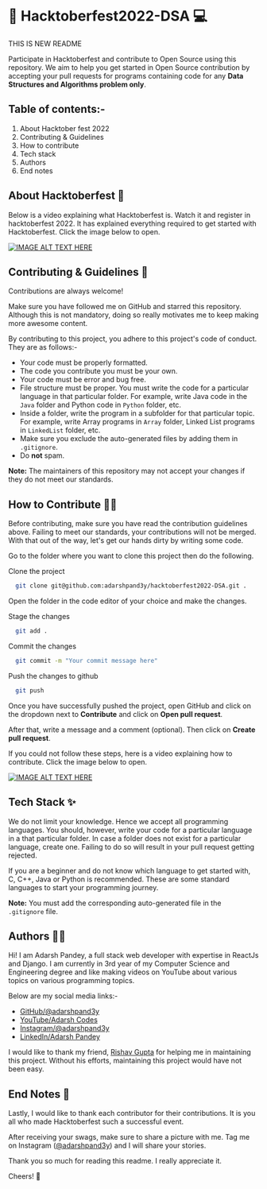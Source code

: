 
# 🎃 Hacktoberfest2022-DSA 💻
THIS IS NEW README

Participate in Hacktoberfest and contribute to Open Source using this repository.
We aim to help you get started in Open Source contribution by accepting your pull
requests for programs containing code for any
**Data Structures and Algorithms problem only**.

## Table of contents:-

1. About Hacktober fest 2022
2. Contributing & Guidelines
3. How to contribute 
4. Tech stack
5. Authors
6. End notes

## About Hacktoberfest 🤖

Below is a video explaining what Hacktoberfest is. Watch it and register in hacktoberfest 2022.
It has explained everything required to get started with Hacktoberfest. Click the image below to open.

[![IMAGE ALT TEXT HERE](https://img.youtube.com/vi/abFj2x59o6c/0.jpg)](https://www.youtube.com/watch?v=abFj2x59o6c)

## Contributing & Guidelines 👀

Contributions are always welcome!

Make sure you have followed me on GitHub and starred this repository.
Although this is not mandatory, doing so really motivates me to keep making
more awesome content.

By contributing to this project, you adhere to this project's code of conduct. They are as follows:-

- Your code must be properly formatted.
- The code you contribute you must be your own.
- Your code must be error and bug free.
- File structure must be proper. You must write the code for a particular language in that particular folder. For example, write Java code in the `Java` folder and Python code in `Python` folder, etc.
- Inside a folder, write the program in a subfolder for that particular topic. For example, write Array programs in `Array` folder, Linked List programs in `LinkedList` folder, etc.
- Make sure you exclude the auto-generated files by adding them in `.gitignore`.
- Do **not** spam.

**Note:** The maintainers of this repository may not accept your changes if
they do not meet our standards.

## How to Contribute 👨‍💻

Before contributing, make sure you have read the contribution guidelines above.
Failing to meet our standards, your contributions will not be merged.
With that out of the way, let's get our hands dirty by writing some code.

Go to the folder where you want to clone this project then do the following.

Clone the project

```bash
  git clone git@github.com:adarshpand3y/hacktoberfest2022-DSA.git .
```

Open the folder in the code editor of your choice and make the changes. 

Stage the changes

```bash
  git add .
```

Commit the changes

```bash
  git commit -m "Your commit message here"
```
Push the changes to github

```bash
  git push
```

Once you have successfully pushed the project, open GitHub and click on
the dropdown next to **Contribute** and click on **Open pull request**.

After that, write a message and a comment (optional).
Then click on **Create pull request**.

If you could not follow these steps, here is a video explaining how to contribute. Click the image below to open.

[![IMAGE ALT TEXT HERE](https://img.youtube.com/vi/oXBDAd7Hv0w/0.jpg)](https://www.youtube.com/watch?v=oXBDAd7Hv0w)
## Tech Stack ✨

We do not limit your knowledge. Hence we accept all programming languages.
You should, however, write your code for a particular language in a that
particular folder. In case a folder does not exist for a particular language,
create one. Failing to do so will result in your pull request getting rejected.

If you are a beginner and do not know which language to get started with, C, C++,
Java or Python is recommended. These are some standard languages to start your
programming journey.

**Note:** You must add the corresponding auto-generated file in the `.gitignore` file.

## Authors 🐱‍💻

Hi! I am Adarsh Pandey, a full stack web developer with expertise in ReactJs and Django.
I am currently in 3rd year of my Computer Science and Engineering degree and
like making videos on YouTube about various topics on various programming topics.

Below are my social media links:-

- [GitHub/@adarshpand3y](https://www.github.com/adarshpand3y)
- [YouTube/Adarsh Codes](https://www.youtube.com/channel/UCnrfRzWsCZhkZjmTS8YjuWA)
- [Instagram/@adarshpand3y](https://www.instagram.com/adarshpand3y/)
- [LinkedIn/Adarsh Pandey](https://www.linkedin.com/in/adarshpand3y/)

I would like to thank my friend, [Rishav Gupta](https://github.com/Rishavgupta12345) for helping me in maintaining this
project. Without his efforts, maintaining this project would have not been easy.

## End Notes 📝

Lastly, I would like to thank each contributor for their contributions.
It is you all who made Hacktoberfest such a successful event.

After receiving your swags, make sure to share a picture with me. Tag me on
Instagram ([@adarshpand3y](https://www.instagram.com/adarshpand3y/)) and I will share your stories.

Thank you so much for reading this readme. I really appreciate it.

Cheers! 🍻
